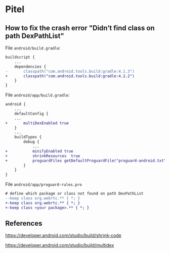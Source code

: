 # Pitel
## How to fix the crash error "Didn’t find class on path DexPathList"

File `android/build.gradle`:

```diff
buildscript {
    ...
    dependencies {
-       classpath("com.android.tools.build:gradle:4.1.3")
+       classpath("com.android.tools.build:gradle:4.2.2")
    }
}
```
File `android/app/build.gradle`:
```diff
android {
    ...
    defaultConfig {
    ...
+       multiDexEnabled true
    }
    ...
    buildTypes {
        debug {
            ...
+           minifyEnabled true
+           shrinkResources  true
+           proguardFiles getDefaultProguardFile("proguard-android.txt"), "proguard-rules.pro"
        }
    }
}
```
File `android/app/proguard-rules.pro`
```diff
# define which package or class not found on path DexPathList 
--keep class org.webrtc.** { *; }
+-keep class org.webrtc.** { *; }
+-keep class <your package>.** { *; }
```
## References
https://developer.android.com/studio/build/shrink-code

https://developer.android.com/studio/build/multidex
